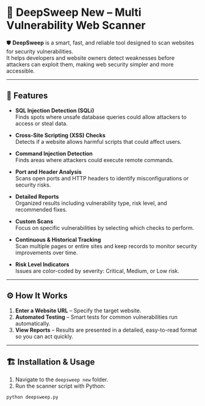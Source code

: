 # 📄 DeepSweep New – Multi Vulnerability Web Scanner

🛡️ **DeepSweep** is a smart, fast, and reliable tool designed to scan websites for security vulnerabilities.  
It helps developers and website owners detect weaknesses before attackers can exploit them, making web security simpler and more accessible.

---

## 🚀 Features

- **SQL Injection Detection (SQLi)**  
  Finds spots where unsafe database queries could allow attackers to access or steal data.

- **Cross-Site Scripting (XSS) Checks**  
  Detects if a website allows harmful scripts that could affect users.

- **Command Injection Detection**  
  Finds areas where attackers could execute remote commands.

- **Port and Header Analysis**  
  Scans open ports and HTTP headers to identify misconfigurations or security risks.

- **Detailed Reports**  
  Organized results including vulnerability type, risk level, and recommended fixes.

- **Custom Scans**  
  Focus on specific vulnerabilities by selecting which checks to perform.

- **Continuous & Historical Tracking**  
  Scan multiple pages or entire sites and keep records to monitor security improvements over time.

- **Risk Level Indicators**  
  Issues are color-coded by severity: Critical, Medium, or Low risk.

---

## ⚙️ How It Works

1. **Enter a Website URL** – Specify the target website.  
2. **Automated Testing** – Smart tests for common vulnerabilities run automatically.  
3. **View Reports** – Results are presented in a detailed, easy-to-read format so you can act quickly.

---

## 🏗️ Installation & Usage

1. Navigate to the `deepsweep new` folder.  
2. Run the scanner script with Python:

```bash
python deepsweep.py
